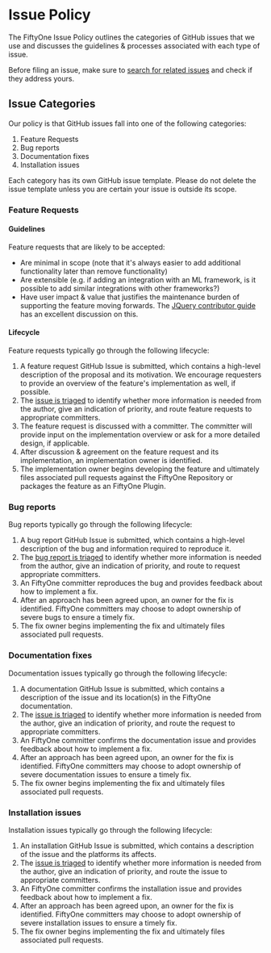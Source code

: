 # Issue Policy

The FiftyOne Issue Policy outlines the categories of GitHub issues that we use
and discusses the guidelines & processes associated with each type of issue.

Before filing an issue, make sure to
[search for related issues](https://github.com/voxel51/fiftyone/issues) and
check if they address yours.

## Issue Categories

Our policy is that GitHub issues fall into one of the following categories:

1. Feature Requests
2. Bug reports
3. Documentation fixes
4. Installation issues

Each category has its own GitHub issue template. Please do not delete the issue
template unless you are certain your issue is outside its scope.

### Feature Requests

#### Guidelines

Feature requests that are likely to be accepted:

-   Are minimal in scope (note that it's always easier to add additional
    functionality later than remove functionality)
-   Are extensible (e.g. if adding an integration with an ML framework, is it
    possible to add similar integrations with other frameworks?)
-   Have user impact & value that justifies the maintenance burden of
    supporting the feature moving forwards. The
    [JQuery contributor guide](https://contribute.jquery.org/open-source/#contributing-something-new)
    has an excellent discussion on this.

#### Lifecycle

Feature requests typically go through the following lifecycle:

1. A feature request GitHub Issue is submitted, which contains a high-level
   description of the proposal and its motivation. We encourage requesters to
   provide an overview of the feature's implementation as well, if possible.
2. The [issue is triaged](ISSUE_TRIAGE.md) to identify whether more information
   is needed from the author, give an indication of priority, and route feature
   requests to appropriate committers.
3. The feature request is discussed with a committer. The committer will
   provide input on the implementation overview or ask for a more detailed
   design, if applicable.
4. After discussion & agreement on the feature request and its implementation,
   an implementation owner is identified.
5. The implementation owner begins developing the feature and ultimately files
   associated pull requests against the FiftyOne Repository or packages the
   feature as an FiftyOne Plugin.

### Bug reports

Bug reports typically go through the following lifecycle:

1. A bug report GitHub Issue is submitted, which contains a high-level
   description of the bug and information required to reproduce it.
2. The [bug report is triaged](ISSUE_TRIAGE.md) to identify whether more
   information is needed from the author, give an indication of priority, and
   route to request appropriate committers.
3. An FiftyOne committer reproduces the bug and provides feedback about how to
   implement a fix.
4. After an approach has been agreed upon, an owner for the fix is identified.
   FiftyOne committers may choose to adopt ownership of severe bugs to ensure a
   timely fix.
5. The fix owner begins implementing the fix and ultimately files associated
   pull requests.

### Documentation fixes

Documentation issues typically go through the following lifecycle:

1. A documentation GitHub Issue is submitted, which contains a description of
   the issue and its location(s) in the FiftyOne documentation.
2. The [issue is triaged](ISSUE_TRIAGE.md) to identify whether more information
   is needed from the author, give an indication of priority, and route the
   request to appropriate committers.
3. An FiftyOne committer confirms the documentation issue and provides feedback
   about how to implement a fix.
4. After an approach has been agreed upon, an owner for the fix is identified.
   FiftyOne committers may choose to adopt ownership of severe documentation
   issues to ensure a timely fix.
5. The fix owner begins implementing the fix and ultimately files associated
   pull requests.

### Installation issues

Installation issues typically go through the following lifecycle:

1. An installation GitHub Issue is submitted, which contains a description of
   the issue and the platforms its affects.
2. The [issue is triaged](ISSUE_TRIAGE.md) to identify whether more information
   is needed from the author, give an indication of priority, and route the
   issue to appropriate committers.
3. An FiftyOne committer confirms the installation issue and provides feedback
   about how to implement a fix.
4. After an approach has been agreed upon, an owner for the fix is identified.
   FiftyOne committers may choose to adopt ownership of severe installation
   issues to ensure a timely fix.
5. The fix owner begins implementing the fix and ultimately files associated
   pull requests.
